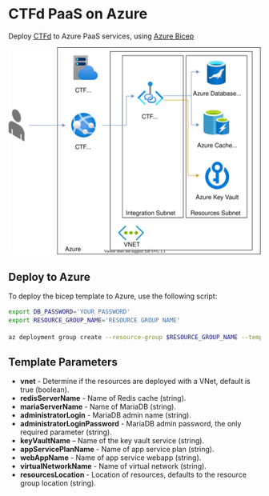 # CTFd PaaS on Azure

Deploy [CTFd](https://github.com/CTFd/CTFd) to Azure PaaS services, using [Azure Bicep](https://learn.microsoft.com/en-us/azure/azure-resource-manager/bicep/overview?tabs=bicep)

![Tux, the Linux mascot](/assets/ctfd.svg)


## Deploy to Azure

To deploy the bicep template to Azure, use the following script:

```bash
export DB_PASSWORD='YOUR PASSWORD'
export RESOURCE_GROUP_NAME='RESOURCE GROUP NAME'

az deployment group create --resource-group $RESOURCE_GROUP_NAME --template-file ctfd.bicep --parameters administratorLoginPassword=$DB_PASSWORD 
```

## Template Parameters

- **vnet** - Determine if the resources are deployed with a VNet, default is true (boolean).
- **redisServerName** - Name of Redis cache (string).
- **mariaServerName** - Name of MariaDB (string).
- **administratorLogin** - MariaDB admin name (string).
- **administratorLoginPassword** - MariaDB admin password, the only required parameter (string).
- **keyVaultName** – Name of the key vault service (string).
- **appServicePlanName** - Name of app service plan (string).
- **webAppName** - Name of app service webapp (string).
- **virtualNetworkName** - Name of virtual network (string).
- **resourcesLocation** - Location of resources, defaults to the resource group location (string).
